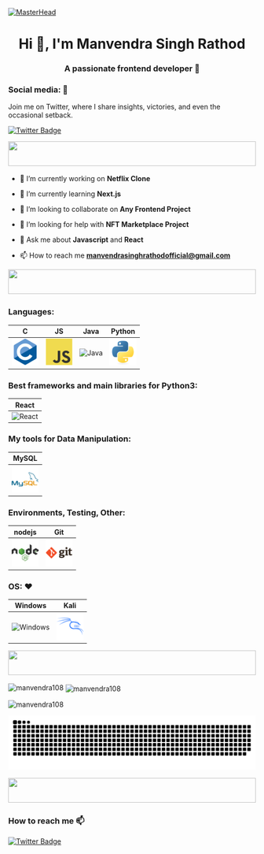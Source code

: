 [![MasterHead](https://i.pinimg.com/originals/a5/3b/c3/a53bc3eb7390edcb1711945f882a92cc.gif)](https://codegrills.in)

<h1 align="center">Hi 👋, I'm Manvendra Singh Rathod</h1>
<h3 align="center">A passionate frontend developer 👾 </h3>
 
 
### Social media: 📡   
Join me on Twitter, where I share insights, victories, and even the occasional setback. 

[![Twitter Badge](https://img.shields.io/twitter/follow/manvendra_100?logo=twitter&style=for-the-badge)](https://twitter.com/Manvendra_100)


<img width="100%" height="50" src="https://i.imgur.com/dBaSKWF.gif"/>


- 🔭 I’m currently working on **Netflix Clone**

- 🌱 I’m currently learning **Next.js**

- 👯 I’m looking to collaborate on **Any Frontend Project**

- 🤝 I’m looking for help with **NFT Marketplace Project**

- 💬 Ask me about **Javascript** and **React**

- 📫 How to reach me **manvendrasinghrathodofficial@gmail.com**

  


<img width="100%" height="50" src="https://i.imgur.com/dBaSKWF.gif"/>


<div>

### Languages:
| C | JS | Java | Python |
|----------|----------|----------|-----|
| <img src="https://github.com/devicons/devicon/blob/master/icons/c/c-original.svg" title="C"  alt="C" width="55" height="55"/> |  <img src="https://github.com/devicons/devicon/blob/master/icons/javascript/javascript-original.svg" title="JavaScript" alt="JavaScript" width="55" height="55"/> |  <img src="https://cdn-icons-png.flaticon.com/128/226/226777.png" title="Solidity" alt="Java" width="55" height="55"/>|<img src="https://github.com/devicons/devicon/blob/master/icons/python/python-original.svg" title="Python"  alt="Python" width="55" height="55"/> |

  

### Best frameworks and main libraries for Python3:

| React | 
|----------|
|  <img src="https://cdn-icons-png.flaticon.com/128/919/919851.png" title="React"  alt="React" width="55" height="55"/>|


### My tools for Data Manipulation:

| MySQL |
|----------|
|<img src="https://github.com/devicons/devicon/blob/master/icons/mysql/mysql-original-wordmark.svg" title="MySQL" alt="MySQL" width="55" height="55"/>|



  
### Environments, Testing, Other:

| nodejs | Git |
|----------|----------|
|<img src="https://github.com/devicons/devicon/blob/master/icons/nodejs/nodejs-original-wordmark.svg" title="nodejs" alt="NodeJS" width="55" height="55"/>|<img src="https://github.com/devicons/devicon/blob/master/icons/git/git-original-wordmark.svg" title="Git" alt="Git" width="55" height="55"/>|


### OS: ❤️

| Windows | Kali |
|----------|----------|
| <img src="https://cdn-icons-png.flaticon.com/128/888/888882.png" title="Windows" alt="Windows" width="55" height="55"/>| <img src="https://github.com/canaleal/devicon/blob/new-icon-kali-linux/icons/kalilinux/kalilinux-original-wordmark.svg" title="Linux" alt="Linux" width="55" height="55"/>|



</div>


<img width="100%" height="50" src="https://i.imgur.com/dBaSKWF.gif"/>




<p><img align="left" src="https://github-readme-stats.vercel.app/api/top-langs?username=manvendra108&show_icons=true&locale=en&layout=compact&theme=vision-friendly-dark" alt="manvendra108" /></p>

<p>&nbsp;<img align="center" src="https://github-readme-stats.vercel.app/api?username=manvendra108&show_icons=true&locale=en&theme=vision-friendly-dark" alt="manvendra108" /></p>

<p><img align="center" src="https://github-readme-streak-stats.herokuapp.com/?user=manvendra108&&theme=vision-friendly-dark" alt="manvendra108" /></p>
  


<p align="center">
 <img width="1000" src="https://raw.githubusercontent.com/platane/snk/output/github-contribution-grid-snake-dark.svg" alt="snake"/>
</p>


<img width="100%" height="50" src="https://i.imgur.com/dBaSKWF.gif"/>


### How to reach me :mailbox:
[![Twitter Badge](https://img.shields.io/twitter/follow/manvendra_100?logo=twitter&style=for-the-badge)](https://twitter.com/Manvendra_100)


